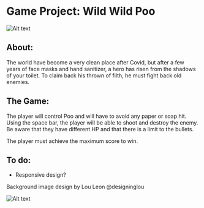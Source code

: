 # Game Project: Wild Wild Poo

![Alt text](/Images/GameTitle.png)

## About:

The world have become a very clean place after Covid, but after a few years of face masks and hand sanitizer, a hero has risen from the shadows of your toilet. To claim back his thrown of filth, he must fight back old enemies.

## The Game:

The player will control Poo and will have to avoid any paper or soap hit. Using the space bar, the player will be able to shoot and destroy the enemy. Be aware that they have different HP and that there is a limit to the bullets.

The player must achieve the maximum score to win.

## To do:

- Responsive design?

Background image design by Lou Leon @designinglou

![Alt text](/Images/GameBackground.png)
